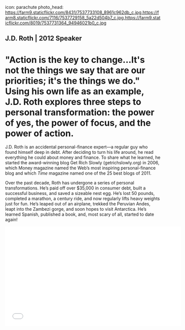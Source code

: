 icon: parachute
photo_head: https://farm9.staticflickr.com/8431/7537733108_8961c962db_c.jpg,https://farm8.staticflickr.com/7116/7537729158_5a22d504b7_c.jpg,https://farm9.staticflickr.com/8019/7537731364_94946021b0_c.jpg

## J.D. Roth | 2012 Speaker

# "Action is the key to change...It's not the things we say that are our priorities; it's the things we do." Using his own life as an example, J.D. Roth explores three steps to personal transformation: the power of yes, the power of focus, and the power of action.

<div class="zig-zags_blue"></div>

J.D. Roth is an accidental personal-finance expert—a regular guy who found himself deep in debt. After deciding to turn his life around, he read everything he could about money and finance. To share what he learned, he started the award-winning blog Get Rich Slowly (getrichslowly.org) in 2006, which Money magazine named the Web’s most inspiring personal-finance blog and which *Time* magazine named one of the 25 best blogs of 2011.

Over the past decade, Roth has undergone a series of personal transformations. He’s paid off over $35,000 in consumer debt, built a successful business, and saved a sizeable nest egg. He’s lost 50 pounds, completed a marathon, a century ride, and now regularly lifts heavy weights just for fun. He’s leaped out of an airplane, trekked the Peruvian Andes, leapt into the Zambezi gorge, and soon hopes to visit Antarctica. He’s learned Spanish, published a book, and, most scary of all, started to date again!

<div class="line-canvas"></div>

<iframe src="//player.vimeo.com/video/48051775?byline=0&amp;portrait=0&amp;color=adbf27" width="570" height="321" frameborder="0" webkitallowfullscreen mozallowfullscreen allowfullscreen></iframe>
